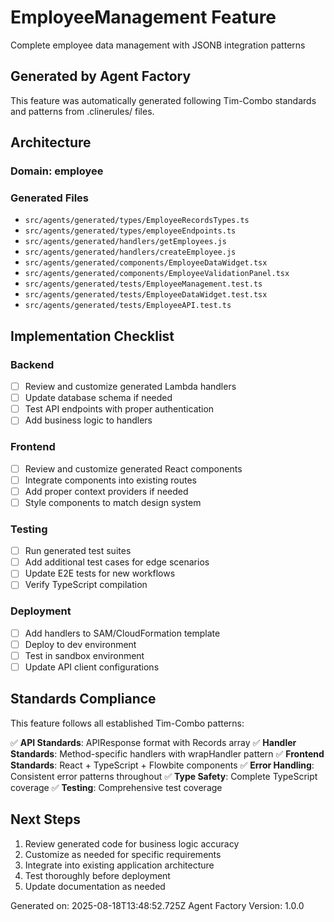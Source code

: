 # EmployeeManagement Feature

Complete employee data management with JSONB integration patterns

## Generated by Agent Factory

This feature was automatically generated following Tim-Combo standards and patterns from .clinerules/ files.

## Architecture

### Domain: employee

### Generated Files

- `src/agents/generated/types/EmployeeRecordsTypes.ts`
- `src/agents/generated/types/employeeEndpoints.ts`
- `src/agents/generated/handlers/getEmployees.js`
- `src/agents/generated/handlers/createEmployee.js`
- `src/agents/generated/components/EmployeeDataWidget.tsx`
- `src/agents/generated/components/EmployeeValidationPanel.tsx`
- `src/agents/generated/tests/EmployeeManagement.test.ts`
- `src/agents/generated/tests/EmployeeDataWidget.test.tsx`
- `src/agents/generated/tests/EmployeeAPI.test.ts`

## Implementation Checklist

### Backend
- [ ] Review and customize generated Lambda handlers
- [ ] Update database schema if needed
- [ ] Test API endpoints with proper authentication
- [ ] Add business logic to handlers

### Frontend  
- [ ] Review and customize generated React components
- [ ] Integrate components into existing routes
- [ ] Add proper context providers if needed
- [ ] Style components to match design system

### Testing
- [ ] Run generated test suites
- [ ] Add additional test cases for edge scenarios
- [ ] Update E2E tests for new workflows
- [ ] Verify TypeScript compilation

### Deployment
- [ ] Add handlers to SAM/CloudFormation template
- [ ] Deploy to dev environment
- [ ] Test in sandbox environment
- [ ] Update API client configurations

## Standards Compliance

This feature follows all established Tim-Combo patterns:

✅ **API Standards**: APIResponse<T> format with Records array
✅ **Handler Standards**: Method-specific handlers with wrapHandler pattern
✅ **Frontend Standards**: React + TypeScript + Flowbite components
✅ **Error Handling**: Consistent error patterns throughout
✅ **Type Safety**: Complete TypeScript coverage
✅ **Testing**: Comprehensive test coverage

## Next Steps

1. Review generated code for business logic accuracy
2. Customize as needed for specific requirements
3. Integrate into existing application architecture
4. Test thoroughly before deployment
5. Update documentation as needed

Generated on: 2025-08-18T13:48:52.725Z
Agent Factory Version: 1.0.0
